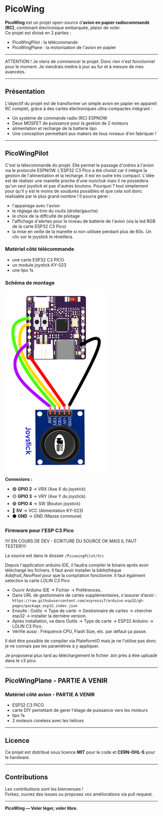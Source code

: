 # PicoWing

**PicoWing** est un projet open-source d’**avion en papier radiocommandé (RC)**, combinant électronique embarquée, plaisir de voler.  
Ce projet est divisé en 2 parties :
- PicoWingPilot : la télécommande
- PicoWingPlane : la motorisation de l'avion en papier

---

ATTENTION ! Je viens de commencer le projet. Donc rien n'est fonctionnel pour le moment. Je viendrais mettre à jour au fur et à mesure de mes avancées. 

---

## Présentation

L’objectif du projet est de transformer un simple avion en papier en appareil RC complet, grâce à des cartes électroniques ultra-compactes intégrant :

- Un système de commande radio (RC) ESPNOW
- Deux MOSFET de puissance pour la gestion de 2 moteurs
- alimentation et recharge de la batterie lipo
- Une conception permettant aux makers de tous niveaux d'en fabriquer !

---

## PicoWingPilot

C'est la télecommande du projet. Elle permet le passage d'ordres à l'avion via le protocole ESPNOW.
L'ESP32 C3 Pico a été choisit car il intègre la gestion de l'alimentation et la recharge.
Il est en outre très compact.
L'idée est de réaliser une manette proche d'une nunchuk mais il ne possèdera qu'un seul joystick et pas d'autres boutons.
Pourquoi ? tout simplement pour qu'il y est le moins de soudures possibles et que cela soit donc réalisable par le plus grand nombre !
Il pourra gérer :
- l'appairage avec l'avion
- le réglage du trim du roulis (droite/gauche)
- le choix de la diffculté de pilotage
- l'affichage d'alertes pour le niveau de batterie de l'avion (via la led RGB de la carte ESP32 C3 Pico)
- la mise en veille de la manette si non utilisée pendant plus de 60s. Un clic sur le joystick le réveillera.

### Matériel côté télécommande
- une carte ESP32 C3 PICO
- un module joystick KY-023
- une lipo 1s

### Schéma de montage

![Schéma de câblage](PicowingPilot/Images/schema.png)

**Connexions :**
- 🟢 **GPIO 2** → VRX (Axe X du joystick)
- 🟡 **GPIO 3** → VRY (Axe Y du joystick) 
- 🟣 **GPIO 4** → SW (Bouton joystick)
- 🔴 **5V** → VCC (Alimentation KY-023)
- ⚫ **GND** → GND (Masse commune)

### Firmware pour l'ESP C3 Pico

!!!! EN COURS DE DEV - ECRITURE DU SOURCE OK MAIS IL FAUT TESTER!!!! 

Le source est dans le dossier `/PicowingPilot/Src`

Depuis l'application arduino IDE, il faudra compiler le binaire après avoir téléchargé les fichiers.
Il faut avoir installer la bibliothèque *Adafruit_NeoPixel* pour que la compilation fonctionne.
Il faut égalment selection la carte *LOLIN C3 Pico*
- Ouvrir Arduino IDE → Fichier → Préférences.
- Dans URL de gestionnaire de cartes supplémentaires, s'assurer d’avoir :
`https://raw.githubusercontent.com/espressif/arduino-esp32/gh-pages/package_esp32_index.json`
- Ensuite : Outils → Type de carte → Gestionnaire de cartes → chercher esp32 → installer la dernière version.
- Après installation, va dans Outils → Type de carte → ESP32 Arduino → LOLIN C3 Pico.
- Vérifie aussi : Fréquence CPU, Flash Size, etc. par défaut ça passe.

Il doit être possible de compiler via PlateformIO mais je ne l'utilise pas donc je ne connais pas les paramètres à y appliquer.

Je proposerai plus tard au téléchargement le fichier *.bin* près à être uploadé dans le c3 pico.

---

## PicoWingPlane - PARTIE A  VENIR

### Matériel côté avion - PARTIE A  VENIR
- ESP32 C3 PICO
- carte DIY pemettant de gerer l'étage de puissance vers les moteurs
- lipo 1s
- 2 moteurs coreless avec les hélices





---

## Licence

Ce projet est distribué sous licence **MIT** pour le code et **CERN-OHL-S** pour le hardware.


---

## Contributions

Les contributions sont les bienvenues !  
Forkez, ouvrez des issues ou proposez vos améliorations via pull request.

---

**PicoWing — Voler léger, voler libre.**
